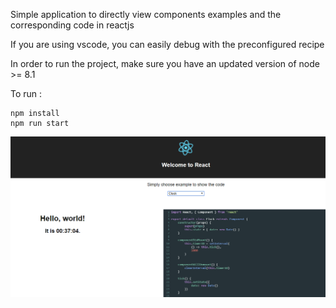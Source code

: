 Simple application to directly view components examples and the corresponding code in reactjs

If you are using vscode, you can easily debug with the preconfigured recipe

In order to run the project, make sure you have an updated version of node >= 8.1

To run :
````
npm install
npm run start
````

![Alt text](README.PNG)
